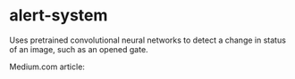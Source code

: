 # alert-system
Uses pretrained convolutional neural networks to detect a change in status of an image, such as an opened gate.

Medium.com article:
 
